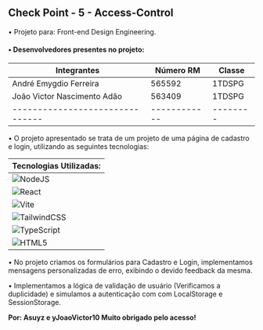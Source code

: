 
## **Check Point - 5 - Access-Control**

• Projeto para: Front-end Design Engineering.
#### • Desenvolvedores presentes no projeto:

| Integrantes                     | Número RM    | Classe   |
| ------------------------------- | ------------ | -------- |
| André Emygdio Ferreira          | 565592       | 1TDSPG   |
| João Victor Nascimento Adão     | 563409       | 1TDSPG   |
| ------------------------------- | ------------ | -------- |


• O projeto apresentado se trata de um projeto de uma página de cadastro e login, utilizando as seguintes tecnologias:

| Tecnologias Utilizadas:                                                                                                      |
| ---------------------------------------------------------------------------------------------------------------------------- |
| ![NodeJS](https://img.shields.io/badge/node.js-6DA55F?style=for-the-badge&logo=node.js&logoColor=white)                      |
| ![React](https://img.shields.io/badge/react-%2320232a.svg?style=for-the-badge&logo=react&logoColor=%2361DAFB)                |
| ![Vite](https://img.shields.io/badge/vite-%23646CFF.svg?style=for-the-badge&logo=vite&logoColor=white)                       |
| ![TailwindCSS](https://img.shields.io/badge/tailwindcss-%2338B2AC.svg?style=for-the-badge&logo=tailwind-css&logoColor=white) |
| ![TypeScript](https://img.shields.io/badge/typescript-%23007ACC.svg?style=for-the-badge&logo=typescript&logoColor=white)     |
| ![HTML5](https://img.shields.io/badge/html5-%23E34F26.svg?style=for-the-badge&logo=html5&logoColor=white)                    |

• No projeto criamos os formulários para Cadastro e Login, implementamos mensagens personalizadas de erro, exibindo o devido feedback da mesma.

• Implementamos a lógica de validação de usuário (Verificamos a duplicidade) e simulamos a autenticação com com LocalStorage e SessionStorage.

**Por: Asuyz e yJoaoVictor10 Muito obrigado pelo acesso!**